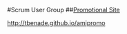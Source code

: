 #Scrum User Group
##[Promotional Site](http://tbenade.github.io/amipromo)

http://tbenade.github.io/amipromo

